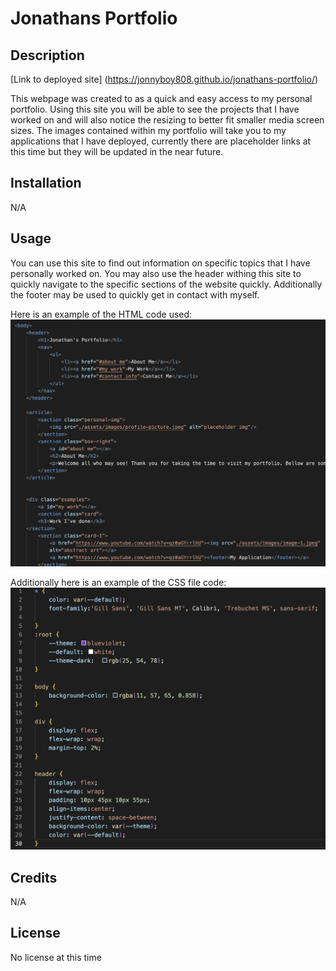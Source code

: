 # Jonathans Portfolio


## Description

[Link to deployed site] (https://jonnyboy808.github.io/jonathans-portfolio/)

This webpage was created to as a quick and easy access to my personal portfolio. Using this site you will be able to see the projects that I have worked on and will also notice the resizing to better fit smaller media screen sizes. The images contained within my portfolio will take you to my applications that I have deployed, currently there are placeholder links at this time but they will be updated in the near future.



## Installation

N/A

## Usage

You can use this site to find out information on specific topics that I have personally worked on. You may also use the header withing this site to quickly navigate to the specific sections of the website quickly. Additionally the footer may be used to quickly get in contact with myself.

Here is an example of the HTML code used:
![Example of refactored HTML code](assets/images/html-code.png)


Additionally here is an example of the CSS file code:
![Example of refactored CSS code](assets/images/css-code.png)


## Credits

N/A

## License

No license at this time